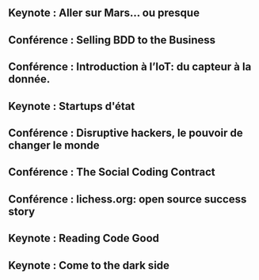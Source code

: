 ## Keynote : Aller sur Mars... ou presque

## Conférence : Selling BDD to the Business

## Conférence : Introduction à l’IoT: du capteur à la donnée.

## Keynote : Startups d'état

## Conférence : Disruptive hackers, le pouvoir de changer le monde

## Conférence : The Social Coding Contract

## Conférence : lichess.org: open source success story

## Keynote : Reading Code Good

## Keynote : Come to the dark side
